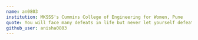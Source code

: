 ```yaml
---
name: an0803
institution: MKSSS's Cummins College of Engineering for Women, Pune
quote: You will face many defeats in life but never let yourself defeated
github_user: anisha0803
---
```

